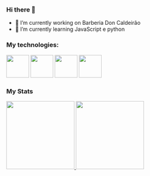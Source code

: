 ### Hi there 👋

- 🔭 I’m currently working on Barberia Don Caldeirão
- 🌱 I’m currently learning  JavaScript e python

### My technologies:

<div>
 
 
 <img src="https://cdn.jsdelivr.net/gh/devicons/devicon/icons/html5/html5-original.svg" width="60"/>
 <img src="https://cdn.jsdelivr.net/gh/devicons/devicon/icons/css3/css3-original.svg" width="60"/>
 <img src="https://cdn.jsdelivr.net/gh/devicons/devicon/icons/javascript/javascript-original.svg" width="60" />
 <img src="https://cdn.jsdelivr.net/gh/devicons/devicon/icons/python/python-original.svg" width="60" />                                             
</div>

### My Stats

<div>
  <a href="https://github.com/nesantana">
    <img height="180em" src="https://github-readme-stats.vercel.app/api/top-langs/?username=DanielCauldron&layout=compact&langs_count=7&theme=dark"/>
    <img height="180em" src="https://github-readme-stats.vercel.app/api?username=DanielCauldron&show_icons=true&theme=dark&include_all_commits=true&count_private=true"/>
  </a>
</div>

